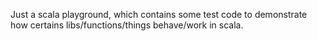 Just a scala playground, which contains some test code to demonstrate how certains libs/functions/things behave/work in scala.
